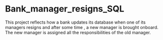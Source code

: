 # Bank_manager_resigns_SQL
This project reflects how a bank updates its database when one of its managers resigns and after some time , a new manager is brought onboard. The new manager is assigned all the responsibilities of the old manager.
